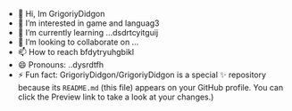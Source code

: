 - 👋 Hi, Im GrigoriyDidgon
- 👀 I’m interested in game and languag3
- 🌱 I’m currently learning ...dsdrtcyitguij
- 💞️ I’m looking to collaborate on ...
- 📫 How to reach bfdytryuhgbikl
- 😄 Pronouns: ..dysrdtfh
- ⚡ Fun fact:
GrigoriyDidgon/GrigoriyDidgon is a special ✨ repository because its `README.md` (this file) appears on your GitHub profile.
You can click the Preview link to take a look at your changes.)

